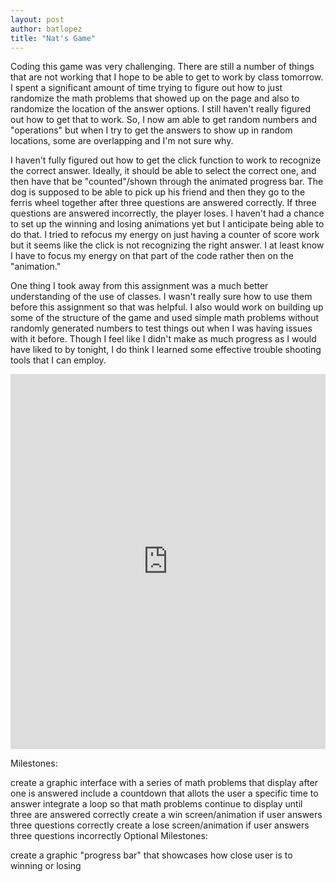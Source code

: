 ```yaml
--- 
layout: post
author: batlopez
title: "Nat's Game"
---
```


Coding this game was very challenging. There are still a number of things that are not working that I hope to be able to get to work by class tomorrow. I spent a significant amount of time trying to figure out how to just randomize the math problems that showed up on the page and also to randomize the location of the answer options. I still haven't really figured out how to get that to work. So, I now am able to get random numbers and "operations" but when I try to get the answers to show up in random locations, some are overlapping and I'm not sure why. 

I haven't fully figured out how to get the click function to work to recognize the correct answer. Ideally, it should be able to select the correct one, and then have that be "counted"/shown through the animated progress bar. The dog is supposed to be able to pick up his friend and then they go to the ferris wheel together after three questions are answered correctly. If three questions are answered incorrectly, the player loses. 
I haven't had a chance to set up the winning and losing animations yet but I anticipate being able to do that. I tried to refocus my energy on just having a counter of score work but it seems like the click is not recognizing the right answer. I at least know I have to focus my energy on that part of the code rather then on the "animation." 

One thing I took away from this assignment was a much better understanding of the use of classes. I wasn't really sure how to use them before this assignment so that was helpful. I also would work on building up some of the structure of the game and used simple math problems without randomly generated numbers to test things out when I was having issues with it before. Though I feel like I didn't make as much progress as I would have liked to by tonight, I do think I learned some effective trouble shooting tools that I can employ. 

<iframe src="https://trinket.io/embed/python/a68e116471" width="100%" height="600" frameborder="0" marginwidth="0" marginheight="0" allowfullscreen></iframe>

Milestones:

 create a graphic interface with a series of math problems that display after one is answered
 include a countdown that allots the user a specific time to answer
 integrate a loop so that math problems continue to display until three are answered correctly
 create a win screen/animation if user answers three questions correctly
 create a lose screen/animation if user answers three questions incorrectly
Optional Milestones:

 create a graphic "progress bar" that showcases how close user is to winning or losing
